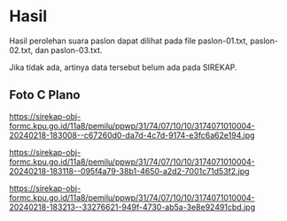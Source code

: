 # Hasil

Hasil perolehan suara paslon dapat dilihat pada file paslon-01.txt, paslon-02.txt, dan paslon-03.txt.

Jika tidak ada, artinya data tersebut belum ada pada SIREKAP.

## Foto C Plano

https://sirekap-obj-formc.kpu.go.id/11a8/pemilu/ppwp/31/74/07/10/10/3174071010004-20240218-183008--c67260d0-da7d-4c7d-9174-e3fc6a62e194.jpg

https://sirekap-obj-formc.kpu.go.id/11a8/pemilu/ppwp/31/74/07/10/10/3174071010004-20240218-183118--095f4a79-38b1-4650-a2d2-7001c71d53f2.jpg

https://sirekap-obj-formc.kpu.go.id/11a8/pemilu/ppwp/31/74/07/10/10/3174071010004-20240218-183213--33276621-949f-4730-ab5a-3e8e92491cbd.jpg
